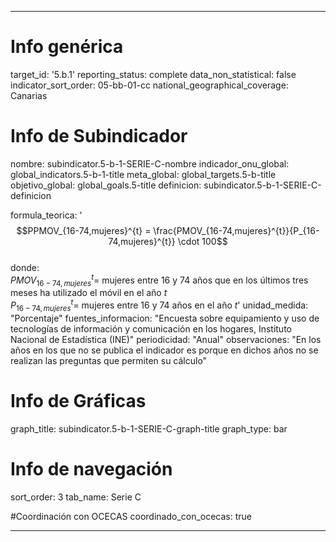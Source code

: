 ---

# Info genérica
target_id: '5.b.1'
reporting_status: complete
data_non_statistical: false
indicator_sort_order: 05-bb-01-cc
national_geographical_coverage: Canarias

# Info de Subindicador
nombre: subindicator.5-b-1-SERIE-C-nombre
indicador_onu_global: global_indicators.5-b-1-title
meta_global: global_targets.5-b-title
objetivo_global: global_goals.5-title
definicion: subindicator.5-b-1-SERIE-C-definicion

formula_teorica: '$$PPMOV_{16-74,mujeres}^{t} = \frac{PMOV_{16-74,mujeres}^{t}}{P_{16-74,mujeres}^{t}} \cdot 100$$ <br>
donde: <br>
$PMOV_{16-74,mujeres}^{t} =$ mujeres entre 16 y 74 años que en los últimos tres meses ha utilizado el móvil en el año $t$ <br>
$P_{16-74,mujeres}^{t} =$ mujeres entre 16 y 74 años en el año $t$'
unidad_medida: "Porcentaje"
fuentes_informacion: "Encuesta sobre equipamiento y uso de tecnologías de información y comunicación en los hogares, Instituto Nacional de Estadística (INE)"
periodicidad: "Anual"
observaciones: "En los años en los que no se publica el indicador es porque en dichos años no se realizan las preguntas que permiten su cálculo"

# Info de Gráficas
graph_title: subindicator.5-b-1-SERIE-C-graph-title
graph_type: bar

# Info de navegación
sort_order: 3
tab_name: Serie C

#Coordinación con OCECAS
coordinado_con_ocecas: true

---